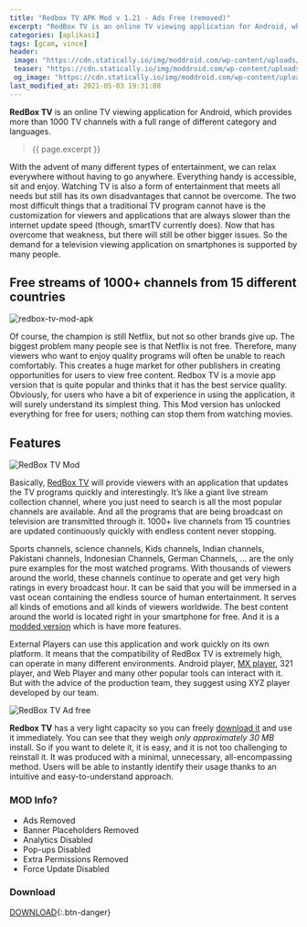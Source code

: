 ```yaml
---
title: "Redbox TV APK Mod v 1.21 - Ads Free (removed)"
excerpt: "RedBox TV is an online TV viewing application for Android, which provides more than 1000 TV channels with a full range of different category and languages."
categories: [aplikasi]
tags: [gcam, vince]
header:
 image: "https://cdn.statically.io/img/moddroid.com/wp-content/uploads/2019/05/redbox-tv-mod-adfree-moddroid.png"
 teaser: "https://cdn.statically.io/img/moddroid.com/wp-content/uploads/2019/05/redbox-tv-mod-adfree-moddroid.png?w=320px" 
 og_image: "https://cdn.statically.io/img/moddroid.com/wp-content/uploads/2019/05/redbox-tv-mod-adfree-moddroid.png"
last_modified_at: 2021-05-03 19:31:08
---
```

**RedBox TV** is an online TV viewing application for Android, which provides more than 1000 TV channels with a full range of different category and languages.

> {{ page.excerpt }}

With the advent of many different types of entertainment, we can relax everywhere without having to go anywhere. Everything handy is accessible, sit and enjoy. Watching TV is also a form of entertainment that meets all needs but still has its own disadvantages that cannot be overcome. The two most difficult things that a traditional TV program cannot have is the customization for viewers and applications that are always slower than the internet update speed (though, smartTV currently does). Now that has overcome that weakness, but there will still be other bigger issues. So the demand for a television viewing application on smartphones is supported by many people.

## Free streams of 1000+ channels from 15 different countries

![redbox-tv-mod-apk](https://cdn.statically.io/img/moddroid.com/wp-content/uploads/2019/05/redbox-tv-mod-adfree-moddroid-1.jpg)

Of course, the champion is still Netflix, but not so other brands give up. The biggest problem many people see is that Netflix is ​​not free. Therefore, many viewers who want to enjoy quality programs will often be unable to reach comfortably. This creates a huge market for other publishers in creating opportunities for users to view free content. Redbox TV is a movie app version that is quite popular and thinks that it has the best service quality. Obviously, for users who have a bit of experience in using the application, it will surely understand its simplest thing. This Mod version has unlocked everything for free for users; nothing can stop them from watching movies.

## Features

![RedBox TV Mod](https://cdn.statically.io/img/moddroid.com/wp-content/uploads/2019/05/redbox-tv-mod-adfree-moddroid-2.jpg)

Basically, [RedBox TV](/applikasi/redbox-tv-mod-apk) will provide viewers with an application that updates the TV programs quickly and interestingly. It’s like a giant live stream collection channel, where you just need to search is all the most popular channels are available. And all the programs that are being broadcast on television are transmitted through it. 1000+ live channels from 15 countries are updated continuously quickly with endless content never stopping.

Sports channels, science channels, Kids channels, Indian channels, Pakistani channels, Indonesian Channels, German Channels, … are the only pure examples for the most watched programs. With thousands of viewers around the world, these channels continue to operate and get very high ratings in every broadcast hour. It can be said that you will be immersed in a vast ocean containing the endless source of human entertainment. It serves all kinds of emotions and all kinds of viewers worldwide. The best content around the world is located right in your smartphone for free. And it is a [modded version](#mod-info) which is have more features.

External Players can use this application and work quickly on its own platform. It means that the compatibility of RedBox TV is extremely high, can operate in many different environments. Android player, [MX player](https://www.knoacc.org/2020/05/download-mx-player-pro-semua-versi-unlocked.html), 321 player, and Web Player and many other popular tools can interact with it. But with the advice of the production team, they suggest using XYZ player developed by our team.

![RedBox TV Ad free](https://cdn.statically.io/img/moddroid.com/wp-content/uploads/2019/05/redbox-tv-mod-adfree-moddroid-3.jpg)

**Redbox TV** has a very light capacity so you can freely [download it](#download) and use it immediately. You can see that they weigh *only approximately 30 MB* install. So if you want to delete it, it is easy, and it is not too challenging to reinstall it. It was produced with a minimal, unnecessary, all-encompassing method. Users will be able to instantly identify their usage thanks to an intuitive and easy-to-understand approach.

### MOD Info?

- Ads Removed
- Banner Placeholders Removed
- Analytics Disabled
- Pop-ups Disabled
- Extra Permissions Removed
- Force Update Disabled

### Download

[DOWNLOAD](http://go.catetan.online/bsbsb){:.btn-danger}
